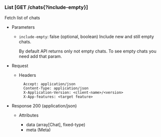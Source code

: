 ### List [GET /chats{?include-empty}]

Fetch list of chats

+ Parameters
    + `include-empty`: false (optional, boolean)
        Include new and still empty chats. 
        
        By default API returns only not empty chats. To see empty chats you need add that param.

+ Request
    + Headers

            Accept: application/json
            Content-Type: application/json
            X-Application-Version: <client-name>/<version>
            X-App-features: <target feature>

+ Response 200 (application/json)

    + Attributes

        + data (array[Chat], fixed-type)
        + meta (Meta)

<!-- include(../error_responses.md) -->
